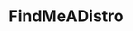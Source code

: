 ---
title: FindMeADistro
crosslinks:
- unixporn
- linux
- SurfaceLinux
- linux_gaming
- linuxmasterrace
- linux_on_mac
- SuggestALaptop
- xkcd
- vim
- openSUSE
- VFIO
---